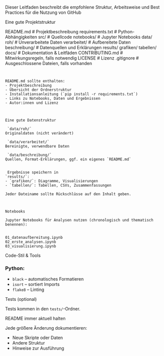 Dieser Leitfaden beschreibt die empfohlene Struktur, Arbeitsweise und Best Practices für die Nutzung von GitHub



Eine gute Projektstruktur



README.md              # Projektbeschreibung
requirements.txt       # Python-Abhängigkeiten
src/                   # Quellcode
notebooks/             # Jupyter Notebooks
data/
     roh/               # Unverarbeitete Daten
     verarbeitet/       # Aufbereitete Daten
     beschreibung/      # Datenquellen und Erklärungen
results/
     grafiken/
     tabellen/
docs/                  # Dokumentation & Leitfäden
CONTRIBUTING.md        # Mitwirkungsregeln, falls notwendig
LICENSE                # Lizenz
.gitignore             # Ausgeschlossene Dateien, falls vorhanden
```


README.md sollte enthalten:
- Projektbeschreibung
- Übersicht der Ordnerstruktur
- Installationsanleitung (`pip install -r requirements.txt`)
- Links zu Notebooks, Daten und Ergebnissen
- Autor:innen und Lizenz



Eine gute Datenstruktur

 `data/roh/`
Originaldaten (nicht verändert)

 `data/verarbeitet/`
Bereinigte, verwendbare Daten

 `data/beschreibung/`
Quellen, Format-Erklärungen, ggf. ein eigenes `README.md`


 Ergebnisse speichern in
`results/`:
- `grafiken/`: Diagramme, Visualisierungen
- `tabellen/`: Tabellen, CSVs, Zusammenfassungen

Jeder Dateiname sollte Rückschlüsse auf den Inhalt geben.



Notebooks

Jupyter Notebooks für Analysen nutzen (chronologisch und thematisch benennen):


01_datenaufbereitung.ipynb
02_erste_analysen.ipynb
03_visualisierung.ipynb
```




Code-Stil & Tools

### Python:
- `black` – automatisches Formatieren
- `isort` – sortiert Imports
- `flake8` – Linting



Tests (optional)


Tests kommen in den `tests/`-Ordner.


README immer aktuell halten

Jede größere Änderung dokumentieren:
- Neue Skripte oder Daten
- Andere Struktur
- Hinweise zur Ausführung

